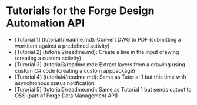 # Tutorials for the Forge Design Automation API

+ [Tutorial 1] (tutorial1/readme.md): Convert DWG to PDF (submitting a workitem against a predefined activity)
+ [Tutorial 2] (tutorial2/readme.md): Create a line in the input drawing (creating a custom activity)
+ [Turorial 3] (tutorial3/readme.md): Extract layers from a drawing using custom C# code (creating a custom apppackage)
+ [Turorial 4] (tutorial4/readme.md): Same as Tutorial 1 but this time with asynchronous status notification.
+ [Turorial 5] (tutorial5/readme.md): Same as Tutorial 1 but sends output to OSS (part of Forge Data Management API)
